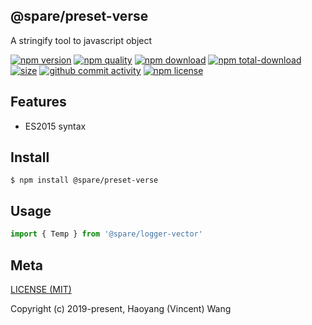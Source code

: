 ## @spare/preset-verse
A stringify tool to javascript object

[![npm version][npm-image]][npm-url]
[![npm quality][quality-image]][quality-url]
[![npm download][download-image]][npm-url]
[![npm total-download][total-download-image]][npm-url]
[![size][size]][size-url]
[![github commit activity][commit-image]][github-url]
[![npm license][license-image]][npm-url]

## Features

- ES2015 syntax

## Install
```console
$ npm install @spare/preset-verse
```

## Usage
```js
import { Temp } from '@spare/logger-vector'
```

## Meta
[LICENSE (MIT)](LICENSE)

Copyright (c) 2019-present, Haoyang (Vincent) Wang

[//]: <> (Shields)
[npm-image]: https://img.shields.io/npm/v/@spare/preset-verse.svg?style=flat-square
[quality-image]: http://npm.packagequality.com/shield/@spare/preset-verse.svg?style=flat-square
[download-image]: https://img.shields.io/npm/dm/@spare/preset-verse.svg?style=flat-square
[total-download-image]:https://img.shields.io/npm/dt/@spare/preset-verse.svg?style=flat-square
[license-image]: https://img.shields.io/npm/l/@spare/preset-verse.svg?style=flat-square
[commit-image]: https://img.shields.io/github/commit-activity/y/hoyeungw/@spare/preset-verse?style=flat-square
[size]: https://flat.badgen.net/packagephobia/install/@spare/preset-verse

[//]: <> (Link)
[npm-url]: https://npmjs.org/package/@spare/preset-verse
[quality-url]: http://packagequality.com/#?package=@spare/preset-verse
[github-url]: https://github.com/gadge/@spare/preset-verse
[size-url]: https://packagephobia.now.sh/result?p=@spare/preset-verse
